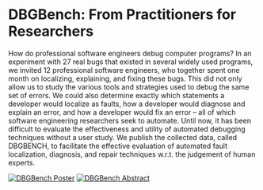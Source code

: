 # DBGBench: From Practitioners for Researchers

How do professional software engineers debug computer programs? In an experiment with 27 real bugs that existed in several widely used programs, we invited 12 professional software engineers, who together spent one month on localizing, explaining, and fixing these bugs. This did not only allow us to study the various tools and strategies used to debug the same set of errors. We could also determine exactly which statements a developer would localize as faults, how a developer would diagnose and explain an error, and how a developer would fix an error – all of which software engineering researchers seek to automate. Until now, it has been difficult to evaluate the effectiveness and utility of automated debugging techniques without a user study. We publish the collected data, called DBGBENCH, to facilitate the effective evaluation of automated fault localization, diagnosis, and repair techniques w.r.t. the judgement of human experts.

[![DBGBench Poster](https://github.com/dbgbench/dbgbench.github.io/raw/master/poster.png "DBGBench Poster")](https://github.com/dbgbench/dbgbench.github.io/raw/master/poster.pdf)
[![DBGBench Abstract](https://github.com/dbgbench/dbgbench.github.io/raw/master/abstract.png "DBGBench Abstract")](https://github.com/dbgbench/dbgbench.github.io/raw/master/abstract.pdf)
